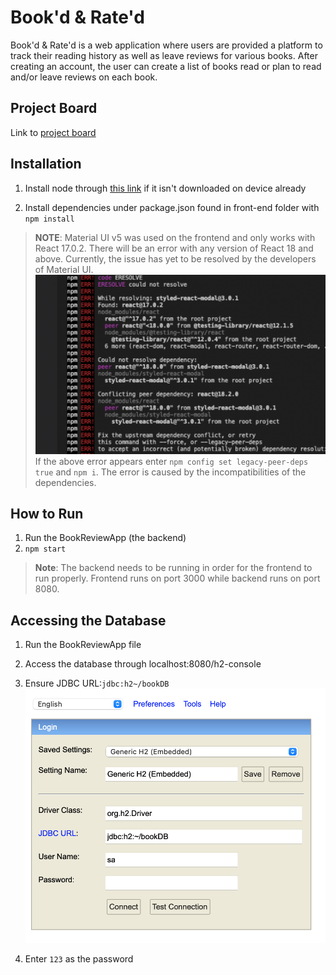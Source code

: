 # Book'd & Rate'd

Book'd & Rate'd is a web application where users are provided a platform to track their reading history as well as leave reviews for various books. After creating an account, the user can create a list of books read or plan to read and/or leave reviews on each book.  

## Project Board
Link to [project board](https://trello.com/b/YncmQM2F/sprint)

## Installation
1. Install node through [this link](https://nodejs.org/en/) if it isn't downloaded on device already

2. Install dependencies under package.json found in front-end folder with `npm install`

>  __NOTE__: Material UI v5 was used on the frontend and only works with React 17.0.2. There will be an error with any version of React 18 and above. Currently, the issue has yet to be resolved by the developers of Material UI.
![npm install error](InstallationError.jpg)
> If the above error appears enter `npm config set legacy-peer-deps true` and `npm i`.
> The error is caused by the incompatibilities of the dependencies.

## How to Run
1. Run the BookReviewApp (the backend)
2. `npm start`
>__Note__: The backend needs to be running in order for the frontend to run properly. Frontend runs on port 3000 while backend runs on port 8080.



## Accessing the Database
1. Run the BookReviewApp file
2. Access the database through localhost:8080/h2-console
3. Ensure JDBC URL:`jdbc:h2~/bookDB`
![Accessing Database image](AccessingDatabase.jpg)

4. Enter `123` as the password

